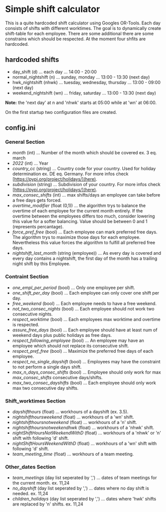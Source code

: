 # Simple shift calculator

This is a quite hardcoded shift calculator using Googles OR-Tools. Each day consists of shifts with different worktimes. The goal is to dynamically create shift-table for each employee. There are some additional there are some constrains which should be respected. At the moment four shfits are hardcoded.

## hardcoded shifts
- day_shift (d) ... each day ... 14:00 - 20:00
- normal_nightshift (n) ... sunday, monday ... 13:00 - 13:30 (next day)
- hwk_nightshift (nhwk) ... tuesday, wednesday, thursday ... 13:00 - 09:00 (next day)
- weekend_nightshift (wn) ... friday, saturday ... 13:00 - 13:30 (next day)

**Note:** the 'next day' at n and 'nhwk' starts at 05:00 while at 'wn' at 06:00.

On the first startup two configuration files are created.
## config.ini
### General Section
- *month* (int) ... Number of the month which should be covered ex. 3 eq. march
- *2022* (int) ... Year
- *country_cc* (string) ... Country code for your country. Used for holiday determination ex. DE eq. Germany. For  more infos check [https://pypi.org/project/holidays/](here).
- *subdivision* (string) ... Subdivision of your country. For  more infos check [https://pypi.org/project/holidays/](here).
- *max_consec_shifts* (int) ... max shifts/days an employee can take before a free days gets forced.
- *overtime_modifier* (float (0,1)) ... the algorithm trys to balance the overtime of each employee for the current month entirely. If the overtime between the employees differs too much, consider lowering this value for a softer balancing. Value should be between 0 and 1 (represents percantage).
- *force_pref_free* (bool) ... Each employee can mark preferred free days. The algorithm trys to maximize those days for each employee. Nevertheless this value forces the algorithm to fulfill all preferred free days. 
- *nightshift_last_month* (string (employee)) ... As every day is covered and every day contains a nightshift, the first day of the month has a trailing night shift by this Employee.

### Contraint Section
- *one_empl_per_period* (bool) ... Only one employee per shift.
- *one_shift_per_day* (bool) ... Each employee can only cover one shift per day.
- *free_weekend* (bool) ... Each employee needs to have a free weekend.
- *not_two_consec_nights* (bool) ... Each employee should not work two consecutive nights.
- *respect_worktime* (bool) ... Each employees max worktime and overtime is respected.
- *assure_free_days* (bool) ... Each employee should have at least num of weekend days plus public holidays as free days.
- *respect_following_employee* (bool) ... An employee may have an employee which should not replace its consecutive shift.
- *respect_pref_free* (bool) ... Maximize the preferred free days of each employee.
- *respect_no_single_dayshift* (bool) ... Employees may have the constraint to not perform a single days shift.
- *max_n_days_consec_shifts* (bool) ... Employee should only work for max *max_consec_shifts* consecutive days/shifts.
- *max_two_consec_dayshifts* (bool) ... Each employee should only work max two consecutive day shifts.

### Shift_worktimes Section
- *dayshifthours* (float) ... workhours of a dayshift (ex. 3.5).
- *nightshifthoursweekend* (float) ... workhours of a 'wn' shift.
- *nightshifthoursnotweekend* (float) ... workhours of a 'n' shift.
- *nightshifthoursnotweekendhwk* (float) ... workhours of a 'nhwk' shift.
- *nightShiftHoursNotWeekendWithD* (float) ... workhours of a 'nhwk' or 'n' shift with following 'd' shift.
- *nightShiftHoursWeekendWithD* (float) ... workhours of a 'wn' shift with following 'd' shift.
- *team_meeting_time* (float) ... workhours of a team meeting.

### Other_dates Section
- *team_meetings* (day list seperated by ',') ... dates of team meetings for the current month. ex. 11,24
- *no_dayshift* (day list seperated by ',') ... dates where no day shift is needed. ex. 11,24
- *children_holidays* (day list seperated by ',') ... dates where 'hwk' shifts are replaced by 'n' shifts. ex. 11,24
